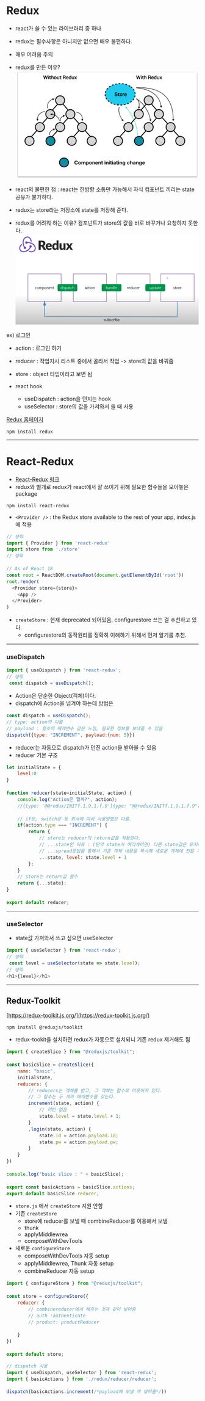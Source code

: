 # Redux
- react가 쓸 수 있는 라이브러리 중 하나
- redux는 필수사항은 아니지만 없으면 매우 불편하다.
- 매우 어려움 주의

- redux를 만든 이유?
![react와 redux의 차이 이미지](./Redux.png)
- react의 불편한 점 : react는 한방향 소통만 가능해서 자식 컴포넌트 끼리는 state공유가 불가하다.
- redux는 store라는 저장소에 state를 저장해 준다. 

- redux를 어려워 하는 이유? 컴포넌트가 store의 값을 바로 바꾸거나 요청하지 못한다.
![redux의 cycle](./redux_cycle.png)  

ex) 로그인
- action : 로그인 하기
- reducer : 작업지시 리스트 중에서 골라서 작업 -> store의 값을 바꿔줌
- store : object 타입이라고 보면 됨

- react hook
    - useDispatch : action을 던지는 hook
    - useSelector : store의 값을 가져와서 쓸 때 사용

[Redux 홈페이지](https://redux.js.org/)
```shell script
npm install redux
```
---

# React-Redux
- [React-Redux 링크](https://react-redux.js.org/)
- redux와 별개로 redux가 react에서 잘 쓰이기 위해 필요한 함수들을 모아놓은 package
```shell script
npm install react-redux
```

- `<Provider />` : the Redux store available to the rest of your app, index.js에 적용
```javascript
// 생략
import { Provider } from 'react-redux'
import store from './store'
// 생략

// As of React 18
const root = ReactDOM.createRoot(document.getElementById('root'))
root.render(
  <Provider store={store}>
    <App />
  </Provider>
)
```  
- `createStore` : 현재 deprecated 되어있음, configurestore 쓰는 걸 추천하고 있다.
    - configurestore의 동작원리를 정확히 이해하기 위해서 먼저 알기를 추천.

---

### useDispatch
```javascript
import { useDispatch } from 'react-redux';
// 생략
 const dispatch = useDispatch();
```  
- Action은 단순한 Object(객체)이다.
- dispatch에 Action을 넘겨야 하는데 방법은
```javascript
const dispatch = useDispatch();
// type: action의 이름
// payload : 함수의 매개변수 같은 느낌, 필요한 정보를 보내줄 수 있음
dispatch({type: "INCREMENT", payload:{num: 5}})
```  
- reducer는 자동으로 dispatch가 던진 action을 받아올 수 있음
- reducer 기본 구조  
```javascript
let initialState = {
    level:0
}

function reducer(state=initialState, action) {
    console.log("Action은 뭘까?", action);
    //{type: '@@redux/INITf.1.9.1.f.9'}type: "@@redux/INITf.1.9.1.f.9"[[Prototype]]: Object

    // if문, switch문 등 회사에 따라 사용방법은 다름.
    if(action.type === "INCREMENT") {
        return {
            // store는 reducer의 return값을 적용한다.
            // ...state인 이유 : (만약 state가 여러개이면) 다른 state값은 유지하되, count만 바꾼다는 의미
            // ...spread문법을 통해서 기존 객체 내용을 복사해 새로운 객체에 전달 가능
            ...state, level: state.level + 1
        };
    }
    // store는 return값 필수
    return {...state};
}

export default reducer;
```  
---

### useSelector
- state값 가져와서 쓰고 싶으면 useSelector  
```javascript
import { useSelector } from 'react-redux';
// 생략
 const level = useSelector(state => state.level);
// 생략
<h1>{level}</h1>
```
---

## Redux-Toolkit
[https://redux-toolkit.js.org/](https://redux-toolkit.js.org/)
```shell script
npm install @reduxjs/toolkit
```
- redux-tookit을 설치하면 redux가 자동으로 설치되니 기존 redux 제거해도 됨

```javascript
import { createSlice } from "@reduxjs/toolkit";

const basicSlice = createSlice({
    name: "basic",
    initialState,
    reducers: {
        // reducers는 객체를 받고, 그 객체는 함수로 이루어져 있다.
        // 그 함수는 두 개의 매개변수를 갖는다.
        increment(state, action) {
            // 리턴 없음
            state.level = state.level + 1;
        }
        ,login(state, action) {
            state.id = action.payload.id;
            state.pw = action.payload.pw;
        }
    }
})

console.log("basic slice : " + basicSlice);

export const basicActions = basicSlice.actions;
export default basicSlice.reducer;
```

- `store.js` 에서 `createStore` 지원 안함
- 기존 `createStore`
    - store에 reducer를 보낼 때 combineReducer를 이용해서 보냄
    - thunk 
    - applyMiddlewrea
    - composeWithDevTools  
- 새로운 `configureStore`
    - composeWithDevTools 자동 setup
    - applyMiddlewrea, Thunk 자동 setup
    - combineReducer 자동 setup

```javascript
import { configureStore } from "@reduxjs/toolkit";

const store = configureStore({
    reducer: {
        // combinereducer에서 해주는 것과 같이 넣어줌
        // auth :authenticate
        // product: productReducer

    }
})

export default store;
```

```javascript
// dispatch 사용
import { useDispatch, useSelector } from 'react-redux';
import { basicActions } from './redux/reducer/reducer';

dispatch(basicActions.increment(/*payload에 보낼 꺼 넣어줌*/))
```


